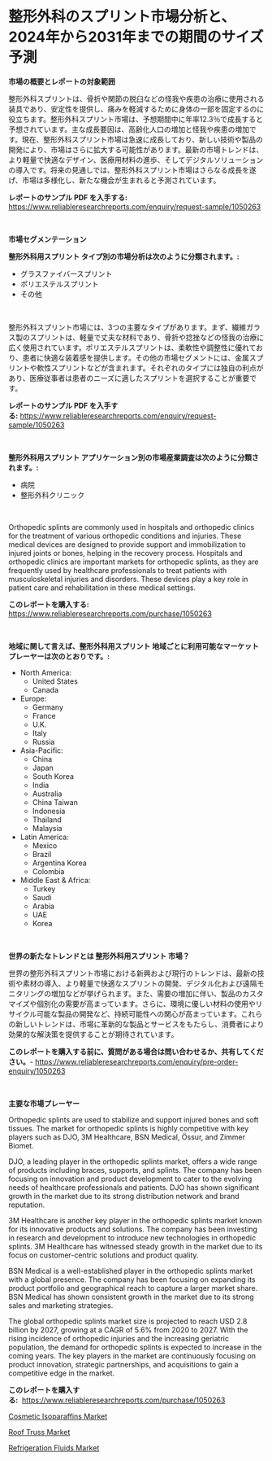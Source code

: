 <p><h1>整形外科のスプリント市場分析と、2024年から2031年までの期間のサイズ予測</h1></p><p><strong>市場の概要とレポートの対象範囲</strong></p>
<p><p>整形外科スプリントは、骨折や関節の脱臼などの怪我や疾患の治療に使用される装具であり、安定性を提供し、痛みを軽減するために身体の一部を固定するのに役立ちます。整形外科スプリント市場は、予想期間中に年率12.3％で成長すると予想されています。主な成長要因は、高齢化人口の増加と怪我や疾患の増加です。現在、整形外科スプリント市場は急速に成長しており、新しい技術や製品の開発により、市場はさらに拡大する可能性があります。最新の市場トレンドは、より軽量で快適なデザイン、医療用材料の進歩、そしてデジタルソリューションの導入です。将来の見通しでは、整形外科スプリント市場はさらなる成長を遂げ、市場は多様化し、新たな機会が生まれると予測されています。</p></p>
<p><strong>レポートのサンプル PDF を入手する:</strong> <a href="https://www.reliableresearchreports.com/enquiry/request-sample/1050263">https://www.reliableresearchreports.com/enquiry/request-sample/1050263</a></p>
<p>&nbsp;</p>
<p><strong>市場セグメンテーション</strong></p>
<p><strong>整形外科用スプリント タイプ別の市場分析は次のように分類されます。:</strong></p>
<p><ul><li>グラスファイバースプリント</li><li>ポリエステルスプリント</li><li>その他</li></ul></p>
<p>&nbsp;</p>
<p><p>整形外科スプリント市場には、3つの主要なタイプがあります。まず、繊維ガラス製のスプリントは、軽量で丈夫な材料であり、骨折や捻挫などの怪我の治療に広く使用されています。ポリエステルスプリントは、柔軟性や調整性に優れており、患者に快適な装着感を提供します。その他の市場セグメントには、金属スプリントや軟性スプリントなどが含まれます。それぞれのタイプには独自の利点があり、医療従事者は患者のニーズに適したスプリントを選択することが重要です。</p></p>
<p><strong>レポートのサンプル PDF を入手する:</strong>&nbsp;<a href="https://www.reliableresearchreports.com/enquiry/request-sample/1050263">https://www.reliableresearchreports.com/enquiry/request-sample/1050263</a></p>
<p>&nbsp;</p>
<p><strong> 整形外科用スプリント アプリケーション別の市場産業調査は次のように分類されます。:</strong></p>
<p><ul><li>病院</li><li>整形外科クリニック</li></ul></p>
<p>&nbsp;</p>
<p><p>Orthopedic splints are commonly used in hospitals and orthopedic clinics for the treatment of various orthopedic conditions and injuries. These medical devices are designed to provide support and immobilization to injured joints or bones, helping in the recovery process. Hospitals and orthopedic clinics are important markets for orthopedic splints, as they are frequently used by healthcare professionals to treat patients with musculoskeletal injuries and disorders. These devices play a key role in patient care and rehabilitation in these medical settings.</p></p>
<p><strong>このレポートを購入する:</strong>&nbsp; <a href="https://www.reliableresearchreports.com/purchase/1050263">https://www.reliableresearchreports.com/purchase/1050263</a></p>
<p>&nbsp;</p>
<p><strong>地域に関して言えば、整形外科用スプリント 地域ごとに利用可能なマーケットプレーヤーは次のとおりです。:</strong></p>
<p><ul>
    <li>
        North America:
        <ul>
            <li>United States</li>
            <li>Canada</li>
        </ul>
    </li>
    <li>
        Europe:
        <ul>
            <li>Germany</li>
            <li>France</li>
            <li>U.K.</li>
            <li>Italy</li>
            <li>Russia</li>
        </ul>
    </li>
    <li>
        Asia-Pacific:
        <ul>
            <li>China</li>
            <li>Japan</li>
            <li>South Korea</li>
            <li>India</li>
            <li>Australia</li>
            <li>China Taiwan</li>
            <li>Indonesia</li>
            <li>Thailand</li>
            <li>Malaysia</li>
        </ul>
    </li>
    <li>
        Latin America:
        <ul>
            <li>Mexico</li>
            <li>Brazil</li>
            <li>Argentina Korea</li>
            <li>Colombia</li>
        </ul>
    </li>
    <li>
        Middle East & Africa:
        <ul>
            <li>Turkey</li>
            <li>Saudi</li>
            <li>Arabia</li>
            <li>UAE</li>
            <li>Korea</li>
        </ul>
    </li>
    </ul></p>
<p>&nbsp;</p>
<p><strong>世界の新たなトレンドとは 整形外科用スプリント 市場？</strong></p>
<p><p>世界の整形外科スプリント市場における新興および現行のトレンドは、最新の技術や素材の導入、より軽量で快適なスプリントの開発、デジタル化および遠隔モニタリングの増加などが挙げられます。また、需要の増加に伴い、製品のカスタマイズや個別化の需要が高まっています。さらに、環境に優しい材料の使用やリサイクル可能な製品の開発など、持続可能性への関心が高まっています。これらの新しいトレンドは、市場に革新的な製品とサービスをもたらし、消費者により効果的な解決策を提供することが期待されています。</p></p>
<p><strong>このレポートを購入する前に、質問がある場合は問い合わせるか、共有してください。</strong>- <a href="https://www.reliableresearchreports.com/enquiry/pre-order-enquiry/1050263">https://www.reliableresearchreports.com/enquiry/pre-order-enquiry/1050263</a></p>
<p>&nbsp;</p>
<p><strong>主要な市場プレーヤー</strong></p>
<p><p>Orthopedic splints are used to stabilize and support injured bones and soft tissues. The market for orthopedic splints is highly competitive with key players such as DJO, 3M Healthcare, BSN Medical, Össur, and Zimmer Biomet.</p><p>DJO, a leading player in the orthopedic splints market, offers a wide range of products including braces, supports, and splints. The company has been focusing on innovation and product development to cater to the evolving needs of healthcare professionals and patients. DJO has shown significant growth in the market due to its strong distribution network and brand reputation.</p><p>3M Healthcare is another key player in the orthopedic splints market known for its innovative products and solutions. The company has been investing in research and development to introduce new technologies in orthopedic splints. 3M Healthcare has witnessed steady growth in the market due to its focus on customer-centric solutions and product quality.</p><p>BSN Medical is a well-established player in the orthopedic splints market with a global presence. The company has been focusing on expanding its product portfolio and geographical reach to capture a larger market share. BSN Medical has shown consistent growth in the market due to its strong sales and marketing strategies.</p><p>The global orthopedic splints market size is projected to reach USD 2.8 billion by 2027, growing at a CAGR of 5.6% from 2020 to 2027. With the rising incidence of orthopedic injuries and the increasing geriatric population, the demand for orthopedic splints is expected to increase in the coming years. The key players in the market are continuously focusing on product innovation, strategic partnerships, and acquisitions to gain a competitive edge in the market.</p></p>
<p><strong>このレポートを購入する:</strong>&nbsp;&nbsp;<a href="https://www.reliableresearchreports.com/purchase/1050263">https://www.reliableresearchreports.com/purchase/1050263</a></p>
<p><p><a href="https://github.com/bmorecock/Market-Research-Report-List-2/blob/main/cosmetic-isoparaffins-market.md">Cosmetic Isoparaffins Market</a></p><p><a href="https://github.com/yemakinde/Market-Research-Report-List-1/blob/main/roof-truss-market.md">Roof Truss Market</a></p><p><a href="https://github.com/jsmusil/Market-Research-Report-List-2/blob/main/refrigeration-fluids-market.md">Refrigeration Fluids Market</a></p></p>